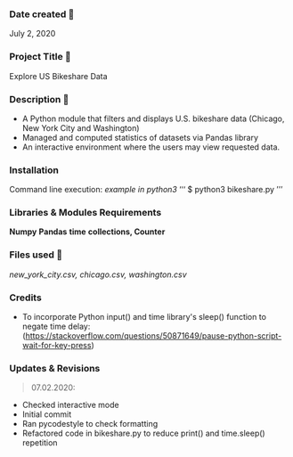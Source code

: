### Date created :date:
July 2, 2020

### Project Title :floppy_disk:
Explore US Bikeshare Data

### Description :mag_right:
* A Python module that filters and displays U.S. bikeshare data (Chicago, New York City and Washington)
* Managed and computed statistics of datasets via Pandas library
* An interactive environment where the users may view requested data.

### Installation

Command line execution:
*example in python3*
‘‘‘
  $ python3 bikeshare.py
’’’

### Libraries & Modules Requirements
**Numpy**
**Pandas**
**time**
**collections, Counter**

### Files used :file_folder:
*new_york_city.csv, chicago.csv, washington.csv*

### Credits
* To incorporate Python input() and time library's sleep() function to negate time delay:
(https://stackoverflow.com/questions/50871649/pause-python-script-wait-for-key-press)

### Updates & Revisions
> 07.02.2020:
  - Checked interactive mode
  - Initial commit
  - Ran pycodestyle to check formatting
  - Refactored code in bikeshare.py to reduce print() and time.sleep() repetition
